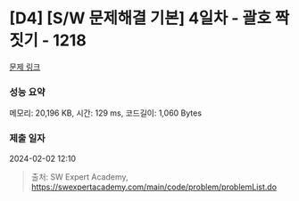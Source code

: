 # [D4] [S/W 문제해결 기본] 4일차 - 괄호 짝짓기 - 1218 

[문제 링크](https://swexpertacademy.com/main/code/problem/problemDetail.do?contestProbId=AV14eWb6AAkCFAYD) 

### 성능 요약

메모리: 20,196 KB, 시간: 129 ms, 코드길이: 1,060 Bytes

### 제출 일자

2024-02-02 12:10



> 출처: SW Expert Academy, https://swexpertacademy.com/main/code/problem/problemList.do